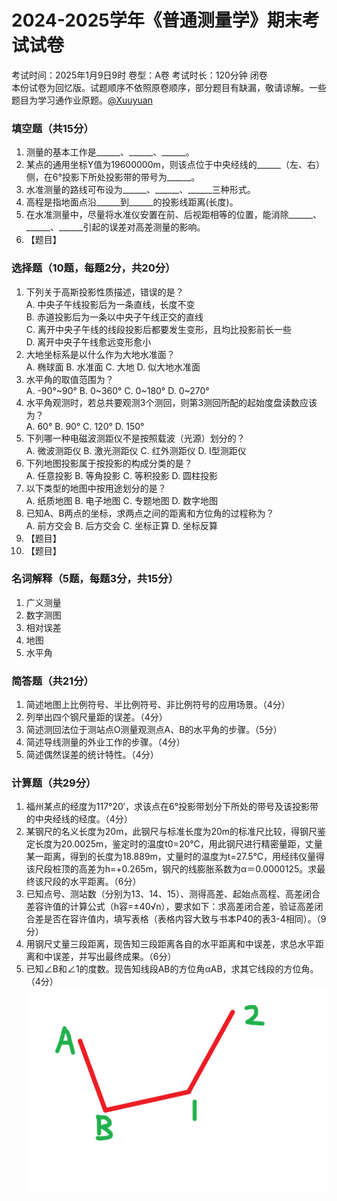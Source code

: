 # 2024-2025学年《普通测量学》期末考试试卷
考试时间：2025年1月9日9时 卷型：A卷 考试时长：120分钟 闭卷  
本份试卷为回忆版。试题顺序不依照原卷顺序，部分题目有缺漏，敬请谅解。一些题目为学习通作业原题。[@Xuuyuan](https://github.com/Xuuyuan)
### 填空题（共15分）
1. 测量的基本工作是\_\_\_\_\_\_、\_\_\_\_\_\_、\_\_\_\_\_\_。
2. 某点的通用坐标Y值为19600000m，则该点位于中央经线的\_\_\_\_\_\_（左、右）侧，在6°投影下所处投影带的带号为\_\_\_\_\_\_。
3. 水准测量的路线可布设为\_\_\_\_\_\_、\_\_\_\_\_\_、\_\_\_\_\_\_三种形式。
4. 高程是指地面点沿\_\_\_\_\_\_到\_\_\_\_\_\_的投影线距离(长度)。
5. 在水准测量中，尽量将水准仪安置在前、后视距相等的位置，能消除\_\_\_\_\_\_、\_\_\_\_\_\_、\_\_\_\_\_\_引起的误差对高差测量的影响。
6. 【题目】
### 选择题（10题，每题2分，共20分）
1. 下列关于高斯投影性质描述，错误的是？  
A. 中央子午线投影后为一条直线，长度不变  
B. 赤道投影后为一条以中央子午线正交的直线  
C. 离开中央子午线的线段投影后都要发生变形，且均比投影前长一些  
D. 离开中央子午线愈远变形愈小
2. 大地坐标系是以什么作为大地水准面？  
A. 椭球面 B. 水准面 C. 大地 D. 似大地水准面
3. 水平角的取值范围为？  
A. -90°~90° B. 0~360° C. 0~180° D. 0~270°
4. 水平角观测时，若总共要观测3个测回，则第3测回所配的起始度盘读数应该为？  
A. 60° B. 90° C. 120° D. 150°
5. 下列哪一种电磁波测距仪不是按照载波（光源）划分的？   
A. 微波测距仪 B. 激光测距仪 C. 红外测距仪 D. I型测距仪
6. 下列地图投影属于按投影的构成分类的是？  
A. 任意投影 B. 等角投影 C. 等积投影 D. 圆柱投影
7. 以下类型的地图中按用途划分的是？   
A. 纸质地图 B. 电子地图 C. 专题地图 D. 数字地图
8. 已知A、B两点的坐标，求两点之间的距离和方位角的过程称为？  
A. 前方交会 B. 后方交会 C. 坐标正算 D. 坐标反算
9. 【题目】
10. 【题目】
### 名词解释（5题，每题3分，共15分）
1. 广义测量
2. 数字测图
3. 相对误差
4. 地图
5. 水平角
### 简答题（共21分）
1. 简述地图上比例符号、半比例符号、非比例符号的应用场景。（4分）
2. 列举出四个钢尺量距的误差。（4分）
3. 简述测回法位于测站点O测量观测点A、B的水平角的步骤。（5分）
4. 简述导线测量的外业工作的步骤。（4分）
5. 简述偶然误差的统计特性。（4分）
### 计算题（共29分）
1. 福州某点的经度为117°20′，求该点在6°投影带划分下所处的带号及该投影带的中央经线的经度。（4分）
2. 某钢尺的名义长度为20m，此钢尺与标准长度为20m的标准尺比较，得钢尺鉴定长度为20.0025m，鉴定时的温度t0=20°C，用此钢尺进行精密量距，丈量某一距离，得到的长度为18.889m，丈量时的温度为t=27.5°C，用经纬仪量得该尺段桩顶的高差为h=+0.265m，钢尺的线膨胀系数为α＝0.0000125。求最终该尺段的水平距离。（6分）
3. 已知点号、测站数（分别为13、14、15）、测得高差、起始点高程、高差闭合差容许值的计算公式（h容=±40√n），要求如下：求高差闭合差，验证高差闭合差是否在容许值内，填写表格（表格内容大致与书本P40的表3-4相同）。（9分）
4. 用钢尺丈量三段距离，现告知三段距离各自的水平距离和中误差，求总水平距离和中误差，并写出最终成果。（6分）
5. 已知∠B和∠1的度数。现告知线段AB的方位角αAB，求其它线段的方位角。（4分）  
![24-25期末试题-计算题5](imgs/24-25期末试题-计算题5.png)